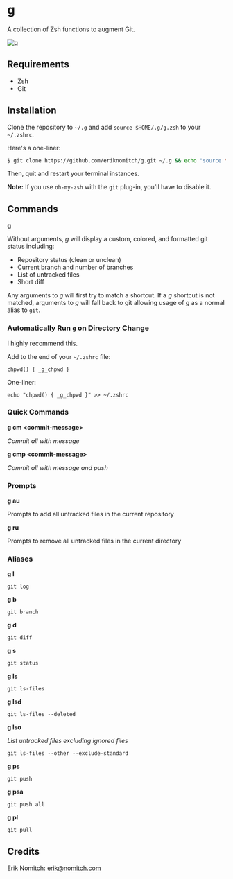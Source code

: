 # g
A collection of Zsh functions to augment Git.

![g](https://raw.github.com/eriknomitch/g/master/misc/g.png)

## Requirements
* Zsh
* Git

## Installation

Clone the repository to `~/.g` and add `source $HOME/.g/g.zsh` to your `~/.zshrc`.

Here's a one-liner:

```Bash
$ git clone https://github.com/eriknomitch/g.git ~/.g && echo "source \$HOME/.g/g.zsh" >> ~/.zshrc
```

Then, quit and restart your terminal instances.

**Note:** If you use `oh-my-zsh` with the `git` plug-in, you'll have to disable it.

## Commands

**g**

Without arguments, *g* will display a custom, colored, and formatted git status including:

* Repository status (clean or unclean)
* Current branch and number of branches
* List of untracked files
* Short diff

Any arguments to *g* will first try to match a shortcut.  If a *g* shortcut is not matched, arguments to *g* will fall back to git allowing usage of *g* as a normal alias to `git`.

### Automatically Run `g` on Directory Change

I highly recommend this.

Add to the end of your `~/.zshrc` file:

```Shell
chpwd() { _g_chpwd }
```

One-liner:

```Shell
echo "chpwd() { _g_chpwd }" >> ~/.zshrc
```

### Quick Commands

**g cm \<commit-message\>**

*Commit all with message*

**g cmp \<commit-message\>**

*Commit all with message and push*

### Prompts

**g au**

Prompts to add all untracked files in the current repository

**g ru**

Prompts to remove all untracked files in the current directory

### Aliases

**g l**

`git log`

**g b**

`git branch`

**g d**

`git diff`

**g s**

`git status`

**g ls**

`git ls-files`

**g lsd**

`git ls-files --deleted`

**g lso**

*List untracked files excluding ignored files*

`git ls-files --other --exclude-standard`

**g ps**

`git push`

**g psa**

`git push all`

**g pl**

`git pull`

Credits
-------
Erik Nomitch: erik@nomitch.com
